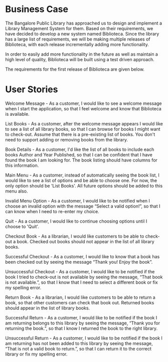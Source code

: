 Business Case
=============

The Bangalore Public Library has approached us to design and implement a Library Management System for them. Based on their requirements, we have decided to develop a new system named Biblioteca. Since the library has a large list of requirements, we will be making multiple releases of Biblioteca, with each release incrementally adding more functionality. 

In order to easily add more functionality in the future as well as maintain a high level of quality, Biblioteca will be built using a test driven approach.

The requirements for the first release of Biblioteca are given below.

User Stories
============

Welcome Message  - As a customer, I would like to see a welcome message when I start the application, so that I feel welcome and know that Biblioteca is available.

List Books - As a customer, after the welcome message appears I would like to see a list of all library books, so that I can browse for books I might want to check-out. Assume that there is a pre-existing list of books. You don't need to support adding or removing books from the library.

Book Details - As a customer, I'd like the list of all books to include each books Author and Year Published, so that I can be confident that I have found the book I am looking for. The book listing should have columns for this information.

Main Menu  - As a customer, instead of automatically seeing the book list, I would like to see a list of options and be able to choose one. For now, the only option should be 'List Books'. All future options should be added to this menu also.

Invalid Menu Option - As a customer, I would like to be notified when I choose an invalid option with the message “Select a valid option!”, so that I can know when I need to re-enter my choice.

Quit - As a customer, I would like to continue choosing options until I choose to 'Quit'.

Checkout Book - As a librarian, I would like customers to be able to check-out a book. Checked out books should not appear in the list of all library books.

Successful Checkout - As a customer, I would like to know that a book has been checked out by seeing the message “Thank you! Enjoy the book”.

Unsuccessful Checkout - As a customer, I would like to be notified if the book I tried to check-out is not available by seeing the message, “That book is not available.”, so that I know that I need to select a different book or fix my spelling error.

Return Book - As a librarian, I would like customers to be able to return a book, so that other customers can check that book out. Returned books should appear in the list of library books.

Successful Return - As a customer, I would like to be notified if the book I am returning belongs to this library by seeing the message, “Thank you for returning the book.”, so that I know I returned the book to the right library.

Unsuccessful Return - As a customer, I would like to be notified if the book I am returning has not been added to this library by seeing the message, “That is not a valid book to return.”, so that I can return it to the correct library or fix my spelling error.
